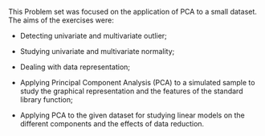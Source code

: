 This Problem set was focused on the application of PCA to a small dataset.
The aims of the exercises were: 

- Detecting univariate and multivariate outlier;

- Studying univariate and multivariate normality;

- Dealing with data representation;

- Applying Principal Component Analysis (PCA) to a simulated sample to study the graphical representation and the features of the standard library function;

- Applying PCA to the given dataset for studying linear models on the different components and the effects of data reduction.
